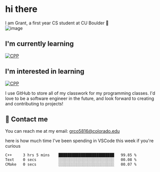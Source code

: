 
# hi there

I am Grant, a first year CS student at CU Boulder 👋  
![image](https://assets-sports.thescore.com/football/team/164/logo.png)

## I'm currently learning
[![CPP](https://skillicons.dev/icons?i=cpp)](https://skillicons.dev)
## I'm interested in learning
[![CPP](https://skillicons.dev/icons?i=js,java)](https://skillicons.dev)

I use GitHub to store all of my classwork for my programming classes.
I'd love to be a software engineer in the future, and look forward to creating and contributing to projects!

## 🚀 Contact me
You can reach me at my email: grco5816@colorado.edu  

here is how much time I've been spending in VSCode this week if you're curious
<!--START_SECTION:waka-->

```txt
C++     3 hrs 5 mins    █████████████████████████   99.85 %
Text    0 secs          ░░░░░░░░░░░░░░░░░░░░░░░░░   00.08 %
CMake   0 secs          ░░░░░░░░░░░░░░░░░░░░░░░░░   00.07 %
```

<!--END_SECTION:waka-->

<!---
gnestr/gnestr is a ✨ special ✨ repository because its `README.md` (this file) appears on your GitHub profile.
You can click the Preview link to take a look at your changes.
--->
